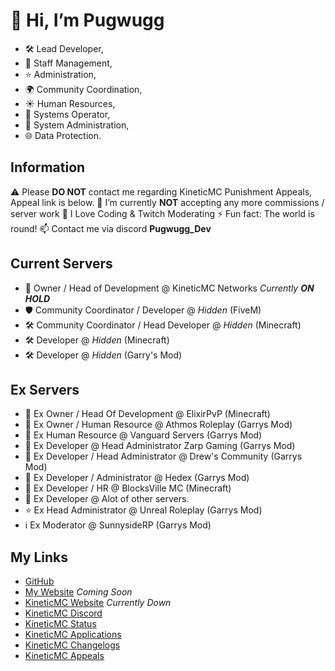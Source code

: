 # 👋 Hi, I’m Pugwugg

- 🛠️ Lead Developer,
- 💼 Staff Management,
- ⭐️ Administration,
- 🌍 Community Coordination,
- ☀️ Human Resources,
- 🔧 Systems Operator,
- 🐧 System Administration,
- 🌐 Data Protection.

## **Information**
⚠️ Please **DO NOT** contact me regarding KineticMC Punishment Appeals, Appeal link is below.
🌱 I’m currently **NOT** accepting any more commissions / server work
👀 I Love Coding & Twitch Moderating
⚡ Fun fact: The world is round!
📫 Contact me via discord **Pugwugg_Dev**

## **Current Servers**
- 💞 Owner / Head of Development @ KineticMC Networks *Currently **ON HOLD***
- 🛡️ Community Coordinator / Developer @ *Hidden* (FiveM)
- 🛠️ Community Coordinator / Head Developer @ *Hidden* (Minecraft)
- 🛠️ Developer @ *Hidden* (Minecraft)
- 🛠️ Developer @ *Hidden* (Garry's Mod)

## **Ex Servers**
- 🔧 Ex Owner / Head Of Development @ ElixirPvP (Minecraft)
- 🔧 Ex Owner / Human Resource @ Athmos Roleplay (Garrys Mod)
- 🔧 Ex Human Resource @ Vanguard Servers (Garrys Mod)
- 🔧 Ex Developer @ Head Administrator Zarp Gaming (Garrys Mod)
- 🔧 Ex Developer / Head Administrator @ Drew's Community (Garrys Mod)
- 🔧 Ex Developer / Administrator @ Hedex (Garrys Mod)
- 🔧 Ex Developer / HR @ BlocksVille MC (Minecraft)
- 🔧 Ex Developer @ Alot of other servers.
- ⭐️ Ex Head Administrator @ Unreal Roleplay (Garrys Mod)
- ℹ️ Ex Moderator @ SunnysideRP (Garrys Mod)

## My Links

- [GitHub](https://github.com/PugwuggDev)
- [My Website](https://pugwugg.dev/) *Coming Soon*
- [KineticMC Website](https://kineticmc.net) *Currently Down*
- [KineticMC Discord](https://discord.gg/kineticmc)
- [KineticMC Status](status.kineticmc.net)
- [KineticMC Applications](https://applications.kineticmc.net)
- [KineticMC Changelogs](https://changelog.kineticmc.net) 
- [KineticMC Appeals](https://appeal.kineticmc.net)
